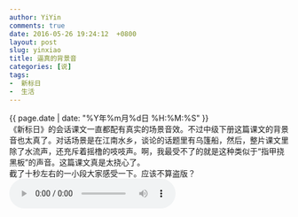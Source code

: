 ```yaml
---
author: YiYin
comments: true
date: 2016-05-26 19:24:12  +0800
layout: post
slug: yinxiao
title: 逼真的背景音
categories: [说]
tags:
-  新标日
-  生活
---
```

<div class="saying">
<div class="timestamp">{{ page.date | date: "%Y年%m月%d日 %H:%M:%S" }}</div>
《新标日》的会话课文一直都配有真实的场景音效。不过中级下册这篇课文的背景音也太真了。对话场景是在江南水乡，谈论的话题里有乌篷船，然后，整片课文里除了水流声，还充斥着摇橹的吱吱声。啊，我最受不了的就是这种类似于“指甲挠黑板”的声音。这篇课文真是太挠心了。<br>
截了十秒左右的一小段大家感受一下。应该不算盗版？<br>

<audio controls="controls">
  <source src="/public/images/a.mp3" type="audio/mp3" />
您的浏览器不支持本音频播放。
</audio>

</div>

